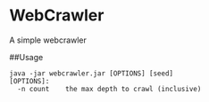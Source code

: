 # WebCrawler
A simple webcrawler

##Usage
```
java -jar webcrawler.jar [OPTIONS] [seed]
[OPTIONS]:
  -n count    the max depth to crawl (inclusive)
```
